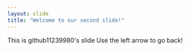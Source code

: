```yaml
---
layout: slide
title: "Welcome to our second slide!"
---
```

This is github11239980's slide
Use the left arrow to go back!
